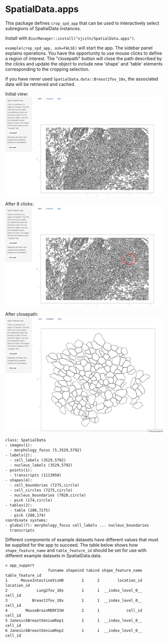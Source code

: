 # SpatialData.apps

This package defines `crop_spd_app` that can be used
to interactively select subregions of SpatialData instances.

Install with `BiocManager::install("vjcitn/SpatialData.apps")`.

`example(crop_spd_app, ask=FALSE)` will start the app.  The
sidebar panel explains operations.  You have the opportunity to
use mouse clicks to define a region of interest.  The "closepath"
button will close the path described by the clicks and update
the object to include new 'shape' and 'table' elements corresponding
to the cropping selection.

If you have never used `SpatialData.data::Breast2fov_10x`, the associated
data will be retrieved and cached.

Initial view:
![](man/figures/init.png)

After 8 clicks:
![](man/figures/8pt.png)

After closepath:
![](man/figures/after.png)

```
class: SpatialData
- images(1):
  - morphology_focus (5,3529,5792)
- labels(2):
  - cell_labels (3529,5792)
  - nucleus_labels (3529,5792)
- points(1):
  - transcripts (1113950)
- shapes(4):
  - cell_boundaries (7275,circle)
  - cell_circles (7275,circle)
  - nucleus_boundaries (7020,circle)
  - pick (174,circle)
- tables(2):
  - table (280,7275)
  - pick (280,174)
coordinate systems:
- global(7): morphology_focus cell_labels ... nucleus_boundaries
  transcripts
```

Different components of example datasets have different values that
must be supplied for the app to succeed.  The table below shows how
`shape_feature_name` and `table_feature_id` should be set for use with
different example datasets in SpatialData.data.
```
> app_support
                   funname shapeind tabind shape_feature_name table_feature_id
1      MouseIntestineVisHD        2      2        location_id      location_id
2             Lung2fov_10x        1      1  __index_level_0__          cell_id
3           Breast2fov_10x        1      1  __index_level_0__          cell_id
4        MouseBrainMERFISH        2      1            cell_id          cell_id
5 JanesickBreastXeniumRep1        1      1  __index_level_0__          cell_id
6 JanesickBreastXeniumRep2        1      1  __index_level_0__          cell_id
```

